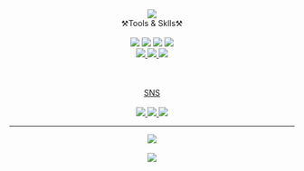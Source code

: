 
<div align="center">
  <img src="https://capsule-render.vercel.app/api?type=waving&color=auto&height=200&section=header&text=Eunjinee_GitHub&fontSize=90" />
</div>

<div align="center">
  ⚒️Tools & Sklls⚒️ <br/><br/>
</div>  


<div align="center">
  <img src="https://img.shields.io/badge/Visual Studio Code-007ACC?style=flat&logo=Visual Studio Code&logoColor=white"/>
  <img src="https://img.shields.io/badge/r-276DC3?style=flat&logo=r&logoColor=white"/>  
  <img src="https://img.shields.io/badge/python-3776AB?style=flat&logo=python&logoColor=white"/> 
  <img src="https://img.shields.io/badge/GitHub-181717?style=flat&logo=GitHub&logoColor=white"/><br/>
  <a href="https://www.notion.so/e7531935015f45f5a20d26cdfbbdc584?pvs=4" target="_blank"><img src="https://img.shields.io/badge/Notion-000000?style=flat&logo=Notion&logoColor=white"/>
  <img src="https://img.shields.io/badge/Slack-4A154B?style=flat&logo=Slack&logoColor=white"/>
  <img src="https://img.shields.io/badge/jupyter-F37626?style=flat&logo=jupyter&logoColor=white"/><br/><br/><br/><br/>
</div>

<div align="center">
  SNS<br/><br/>
</div>

<div align="center">
  <a href="eunjin990201@gmail.com" target="_blank"><img src="https://img.shields.io/badge/gmail-EA4335?style=flat&logo=gmail&logoColor=white"/>
    <a href="http://qr.kakao.com/talk/OqrfDUax0A6mJrn7W3A8hSloMBc-" target="_blank"><img src="https://img.shields.io/badge/kakao-FFCD00?style=flat&logo=kakao&logoColor=white"/>
  <a href="https://www.instagram.com/eun._.jinee_/" target="_blank"><img src="https://img.shields.io/badge/instagram-E4405F?style=flat&logo=instagram&logoColor=white"/>

---

<div align=center>
  
</div>


<div align="center">
  <img src="https://github-readme-stats.vercel.app/api/top-langs/?username=eunjineeee&layout=compact"><br><br>
  <img src="https://github-readme-stats.vercel.app/api?username=eunjineeee&theme=nord&show_icons=true">
</div>

